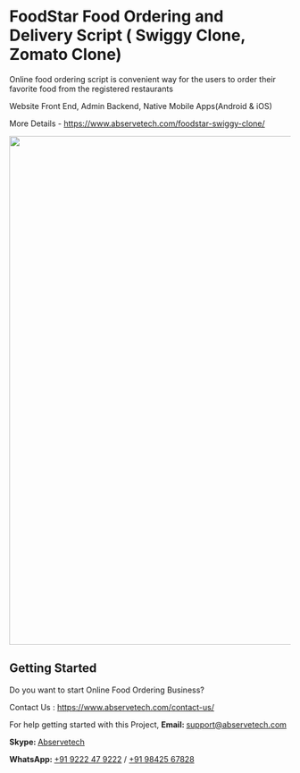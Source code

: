 # FoodStar Food Ordering and Delivery Script ( Swiggy Clone, Zomato Clone)

Online food ordering script is convenient way for the users to order their favorite food from the registered restaurants

Website Front End, Admin Backend, Native Mobile Apps(Android & iOS)

More Details - https://www.abservetech.com/foodstar-swiggy-clone/

<img src="https://www.abservetech.com/wp-content/themes/abs/images/foodstar/FoodStar%20Swiggy%20Clone%20-%20How%20it%20works.svg" width="910px">


## Getting Started

Do you want to start Online Food Ordering Business?

Contact Us : https://www.abservetech.com/contact-us/

For help getting started with this Project,
<b>Email: </b> support@abservetech.com

<b>Skype: </b> <a href="https://join.skype.com/invite/ii5Ly8Btbdw2" target="_blank">Abservetech</a>

<b>WhatsApp: </b> <a href="https://wa.me/919222479222?text=Hi%20Abservetech Support,%20%20I%27m%20interested%20in%20your%20Product" target="_blank" rel="noopener noreferrer"> +91 9222 47 9222</a> / <a href="https://wa.me/919842567828?text=Hi%20Balakanna,%20%20I%27m%20interested%20in%20your%20Product" target="_blank" rel="noopener noreferrer">+91 98425 67828</a>

